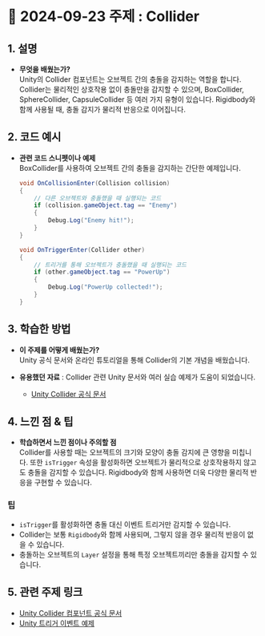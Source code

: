 # 📅 2024-09-23 주제 : Collider

## 1. 설명
- **무엇을 배웠는가?**  
  Unity의 Collider 컴포넌트는 오브젝트 간의 충돌을 감지하는 역할을 합니다. Collider는 물리적인 상호작용 없이 충돌만을 감지할 수 있으며, BoxCollider, SphereCollider, CapsuleCollider 등 여러 가지 유형이 있습니다. Rigidbody와 함께 사용될 때, 충돌 감지가 물리적 반응으로 이어집니다.

## 2. 코드 예시
- **관련 코드 스니펫이나 예제**  
  BoxCollider를 사용하여 오브젝트 간의 충돌을 감지하는 간단한 예제입니다.

  ```csharp
  void OnCollisionEnter(Collision collision)
  {
      // 다른 오브젝트와 충돌했을 때 실행되는 코드
      if (collision.gameObject.tag == "Enemy")
      {
          Debug.Log("Enemy hit!");
      }
  }

  void OnTriggerEnter(Collider other)
  {
      // 트리거를 통해 오브젝트가 충돌했을 때 실행되는 코드
      if (other.gameObject.tag == "PowerUp")
      {
          Debug.Log("PowerUp collected!");
      }
  }
## 3. 학습한 방법
- **이 주제를 어떻게 배웠는가?**  
  Unity 공식 문서와 온라인 튜토리얼을 통해 Collider의 기본 개념을 배웠습니다.

- **유용했던 자료** : Collider 관련 Unity 문서와 여러 실습 예제가 도움이 되었습니다.  
  - [Unity Collider 공식 문서](https://docs.unity3d.com/ScriptReference/Collider.html)

## 4. 느낀 점 & 팁
- **학습하면서 느낀 점이나 주의할 점**  
  Collider를 사용할 때는 오브젝트의 크기와 모양이 충돌 감지에 큰 영향을 미칩니다. 또한 `isTrigger` 속성을 활성화하면 오브젝트가 물리적으로 상호작용하지 않고도 충돌을 감지할 수 있습니다. Rigidbody와 함께 사용하면 더욱 다양한 물리적 반응을 구현할 수 있습니다.

### 팁
- `isTrigger`를 활성화하면 충돌 대신 이벤트 트리거만 감지할 수 있습니다.
- Collider는 보통 `Rigidbody`와 함께 사용되며, 그렇지 않을 경우 물리적 반응이 없을 수 있습니다.
- 충돌하는 오브젝트의 `Layer` 설정을 통해 특정 오브젝트끼리만 충돌을 감지할 수 있습니다.

## 5. 관련 주제 링크
- [Unity Collider 컴포넌트 공식 문서](https://docs.unity3d.com/ScriptReference/Collider.html)
- [Unity 트리거 이벤트 예제](https://docs.unity3d.com/Manual/CollidersOverview.html)
